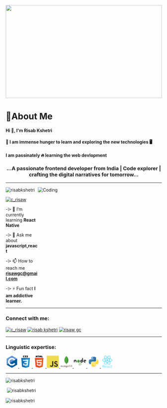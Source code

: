<body style ="backgroud_color:pinl;">
  <img src="https://lh3.googleusercontent.com/pw/ABLVV84JuSLvUI9wiG1UZs3a_MMWFJ4I1a-iXdMxAzEmbAIvCrcW9gP_Uakl3Cr49iHeU5RacJ8duHuC7vj_Ij2qd1WCz4WMRROH4XCI5Gi5j3Bo88UcNALHVVzP9FEMpwCzH-dnoBHtqSVc-T3SegdgyxngknsKzvemVjqVBRkh_Jp8Hp7Ud-boNvKxvbuxaFQLO6ZzuHq69V_rwNMgRbULErtKgGmVSV3XM6dJUlxojW_1i4EP61SRaIfhw9cvUhT-ncZ8cZAYT6HJqQZ4XpJQWLbr4cWijaxudm8tEk4CZygRtlOFPAOweWk2ZMwDXoaOXrfJhFSk8XjuLczJ36aVe00vbIOyNgGsNYAZNijjO5zdS9xrITdugJSRGlNZTIdv9OK0FYkTCqkUB5qnUo3-4u_5l78a0PQbveYJiys4nF1ZXurXToODwD3u19xG0ERfTxg0d3SBVzcFwIZHY7exK8mol2PgVJH_NPd1OqQ7kYZXtZxcsQ3QaKdNK96yMAD5PhBs6KscnkvubYJ8hYHrpqqjSB1beD2UFTVFy9Q0aMWWLYMlkcX3X26u6cDVVR5_MrtqUGBlWQZDtlHCBFuyaU2TiBRr0UecZIqxGN-InN-G5s9E5fj3GlVBFHYLXvLoBn1lFBTb26RYB8bNMmHkeIbX-ibBawroFynr0I8TJ5Vy4_gw37iU2y7Zv8hFEtKLSzzixnadVHEdDs2MQYRzWXiK8Ak_lwUDFQ7LFIV4UDlXrIaeNw4K2Vo_ID1yxwWqMFmV1JASKI-3t60RyRA8z-WX90P6WlQfvBE_2bKX8jlfXcqQKDOAf1AY6pv_w3BJqk7Gg2_pLTu5wOnhQ8lH2baGacUNRholUZeD1KrFEJSgPrsTXig42vORluZPwT5SAGRefQusaCKfnMuvscFLJ9Z2BZ-gtru2n4rZWDxXmGkO6hk1GXzqWIsxHNs=w1079-h607-s-no-gm?authuser=0" width=100% height=300px >
  <selection><h1>💫About Me</h1>
    <h4>Hi 👋, I'm Risab Kshetri</h4>
    <h4>🚀 I am immense hunger to learn and exploring the new technologies 🖥️</h4>
    <h4>I am passinately 🔥 learning the web devlopment</h4>
  </selection>
 
</body>
<h3 align="center">...A passionate frontend developer from India | Code explorer | crafting the digital narratives for tomorrow...</h3>
<hr>
<img align="right" src="https://png.pngtree.com/png-clipart/20230512/original/pngtree-hacker-with-a-laptop-hacking-using-mask-png-image_9158513.png" alt="Coding" width="400" height="350" margin_left="200px" align="center">

<p align="left"> <img src="https://komarev.com/ghpvc/?username=risabkshetri&label=Profile%20views&color=0e75b6&style=flat" alt="risabkshetri" /> </p>

<p align="left"> <a href="https://twitter.com/c_risaw" target="blank"><img src="https://img.shields.io/twitter/follow/c_risaw?logo=twitter&style=for-the-badge" alt="c_risaw"/></a></p>

-⩥ 🌱 I’m currently learning **React Native**

-⩥ 💬 Ask me about **javascript,react**

-⩥ 📫 How to reach me **risawgc@gmail.com**

-⩥ ⚡ Fun fact **I am addictive learner.**
<hr>
<h3 align="left">Connect with me:</h3>
<p align="left">
<a href="https://twitter.com/c_risaw" target="blank"><img align="center" src="https://raw.githubusercontent.com/rahuldkjain/github-profile-readme-generator/master/src/images/icons/Social/twitter.svg" alt="c_risaw" height="30" width="40" /></a>
<a href="https://linkedin.com/in/risab kshetri" target="blank"><img align="center" src="https://raw.githubusercontent.com/rahuldkjain/github-profile-readme-generator/master/src/images/icons/Social/linked-in-alt.svg" alt="risab kshetri" height="30" width="40" /></a>
<a href="https://fb.com/risaw gc" target="blank"><img align="center" src="https://raw.githubusercontent.com/rahuldkjain/github-profile-readme-generator/master/src/images/icons/Social/facebook.svg" alt="risaw gc" height="30" width="40" /></a>
</p>

<hr>
<h3 align="left">Linguistic expertise:</h3>
<p align="left"> <a href="https://www.cprogramming.com/" target="_blank" rel="noreferrer"> <img src="https://raw.githubusercontent.com/devicons/devicon/master/icons/c/c-original.svg" alt="c" width="40" height="40"/> </a> <a href="https://www.w3schools.com/css/" target="_blank" rel="noreferrer"> <img src="https://raw.githubusercontent.com/devicons/devicon/master/icons/css3/css3-original-wordmark.svg" alt="css3" width="40" height="40"/> </a> <a href="https://www.w3.org/html/" target="_blank" rel="noreferrer"> <img src="https://raw.githubusercontent.com/devicons/devicon/master/icons/html5/html5-original-wordmark.svg" alt="html5" width="40" height="40"/> </a> <a href="https://developer.mozilla.org/en-US/docs/Web/JavaScript" target="_blank" rel="noreferrer"> <img src="https://raw.githubusercontent.com/devicons/devicon/master/icons/javascript/javascript-original.svg" alt="javascript" width="40" height="40"/> </a> <a href="https://www.mongodb.com/" target="_blank" rel="noreferrer"> <img src="https://raw.githubusercontent.com/devicons/devicon/master/icons/mongodb/mongodb-original-wordmark.svg" alt="mongodb" width="40" height="40"/> </a> <a href="https://nodejs.org" target="_blank" rel="noreferrer"> <img src="https://raw.githubusercontent.com/devicons/devicon/master/icons/nodejs/nodejs-original-wordmark.svg" alt="nodejs" width="40" height="40"/> </a> <a href="https://www.python.org" target="_blank" rel="noreferrer"> <img src="https://raw.githubusercontent.com/devicons/devicon/master/icons/python/python-original.svg" alt="python" width="40" height="40"/> </a> <a href="https://reactjs.org/" target="_blank" rel="noreferrer"> <img src="https://raw.githubusercontent.com/devicons/devicon/master/icons/react/react-original-wordmark.svg" alt="react" width="40" height="40"/> </a> </p>
<hr>
<p><img align="left" src="https://github-readme-stats.vercel.app/api/top-langs?username=risabkshetri&show_icons=true&locale=en&layout=compact" alt="risabkshetri" /></p>
<br>
<p>&nbsp;<img align="center" src="https://github-readme-stats.vercel.app/api?username=risabkshetri&show_icons=true&locale=en" alt="risabkshetri" /></p>

<p><img align="center" src="https://github-readme-streak-stats.herokuapp.com/?user=risabkshetri&" alt="risabkshetri" /></p>
